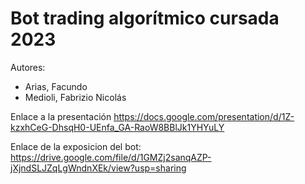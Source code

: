 # Bot trading algorítmico cursada 2023

Autores:
* Arias, Facundo  
* Medioli, Fabrizio Nicolás

Enlace a la presentación 
https://docs.google.com/presentation/d/1Z-kzxhCeG-DhsqH0-UEnfa_GA-RaoW8BBlJk1YHYuLY

Enlace de la exposicion del bot:
https://drive.google.com/file/d/1GMZj2sanqAZP-jXjndSLJZqLgWndnXEk/view?usp=sharing

